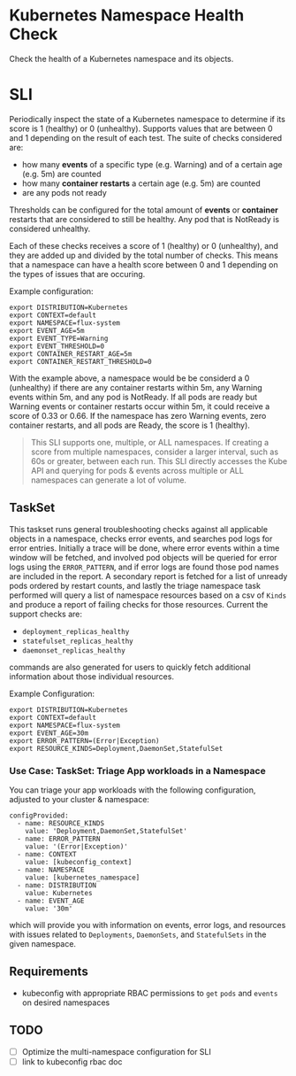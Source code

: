 # Kubernetes Namespace Health Check
Check the health of a Kubernetes namespace and its objects. 

# SLI 
Periodically inspect the state of a Kubernetes namespace to determine if its score is 1 (healthy) or 0 (unhealthy). Supports values that are between 0 and 1 depending on the result of each test. The suite of checks considered are:
- how many **events** of a specific type (e.g. Warning) and of a certain age (e.g. 5m) are counted
- how many **container restarts** a certain age (e.g. 5m) are counted
- are any pods not ready

Thresholds can be configured for the total amount of **events** or **container** restarts that are considered to still be healthy. Any pod that is NotReady is considered unhealthy. 

Each of these checks receives a score of 1 (healthy) or 0 (unhealthy), and they are added up and divided by the total number of checks. This means that a namespace can have a health score between 0 and 1 depending on the types of issues that are occuring. 

Example configuration: 
```
export DISTRIBUTION=Kubernetes
export CONTEXT=default
export NAMESPACE=flux-system
export EVENT_AGE=5m
export EVENT_TYPE=Warning
export EVENT_THRESHOLD=0
export CONTAINER_RESTART_AGE=5m
export CONTAINER_RESTART_THRESHOLD=0
```

With the example above, a namespace would be be considerd a 0 (unhealthy) if there are any container restarts within 5m, any Warning events within 5m, and any pod is NotReady. If all pods are ready but Warning events or container restarts occur within 5m, it could receive a score of 0.33 or 0.66. If the namespace has zero Warning events, zero container restarts, and all pods are Ready, the score is 1 (healthy). 

> This SLI supports one, multiple, or ALL namespaces. If creating a score from multiple namespaces, consider a larger interval, such as 60s or greater, between each run. This SLI directly accesses the Kube API and querying for pods & events across multiple or ALL namespaces can generate a lot of volume. 

## TaskSet
This taskset runs general troubleshooting checks against all applicable objects in a namespace, checks error events, and searches pod logs for error entries. Initially a trace will be done, where error events within a time window will be fetched, and involved pod objects will be queried for error logs using the `ERROR_PATTERN`, and if error logs are found those pod names are included in the report. A secondary report is fetched for a list of unready pods ordered by restart counts, and lastly the triage namespace task performed will query a list of namespace resources based on a csv of `Kinds` and produce a report of failing checks for those resources. Current the support checks are:
- `deployment_replicas_healthy`
- `statefulset_replicas_healthy`
- `daemonset_replicas_healthy`

commands are also generated for users to quickly fetch additional information about those individual resources.

Example Configuration:
```
export DISTRIBUTION=Kubernetes
export CONTEXT=default
export NAMESPACE=flux-system
export EVENT_AGE=30m
export ERROR_PATTERN=(Error|Exception)
export RESOURCE_KINDS=Deployment,DaemonSet,StatefulSet
```

### Use Case: TaskSet: Triage App workloads in a Namespace
You can triage your app workloads with the following configuration, adjusted to your cluster & namespace:

```
configProvided:
  - name: RESOURCE_KINDS
    value: 'Deployment,DaemonSet,StatefulSet'
  - name: ERROR_PATTERN
    value: '(Error|Exception)'
  - name: CONTEXT
    value: [kubeconfig_context]
  - name: NAMESPACE
    value: [kubernetes_namespace]
  - name: DISTRIBUTION
    value: Kubernetes
  - name: EVENT_AGE
    value: '30m'
```

which will provide you with information on events, error logs, and resources with issues related to `Deployments`, `DaemonSets`, and `StatefulSets` in the given namespace.

## Requirements
- kubeconfig with appropriate RBAC permissions to `get` `pods` and `events` on desired namespaces


## TODO
- [ ] Optimize the multi-namespace configuration for SLI
- [ ] link to kubeconfig rbac doc
